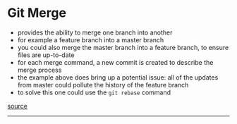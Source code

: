 # Git Merge

- provides the ability to merge one branch into another
- for example a feature branch into a master branch
- you could also merge the master branch into a feature branch, to ensure files are up-to-date
- for each merge command, a new commit is created to describe the merge process
- the example above does bring up a potential issue: all of the updates from master could pollute the history of the feature branch
- to solve this one could use the `git rebase` command

[source](https://dev.to/molly_struve/there-is-no-right-way-git-rebase-vs-merge-2hc5)

---
